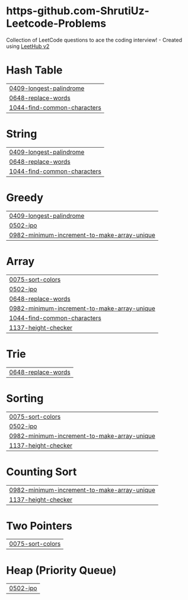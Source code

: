 # https-github.com-ShrutiUz-Leetcode-Problems
Collection of LeetCode questions to ace the coding interview! - Created using [LeetHub v2](https://github.com/arunbhardwaj/LeetHub-2.0)


# Hash Table
|  |
| ------- |
| [0409-longest-palindrome](https://github.com/ShrutiUz/https-github.com-ShrutiUz-Leetcode-Problems/tree/master/0409-longest-palindrome) |
| [0648-replace-words](https://github.com/ShrutiUz/https-github.com-ShrutiUz-Leetcode-Problems/tree/master/0648-replace-words) |
| [1044-find-common-characters](https://github.com/ShrutiUz/https-github.com-ShrutiUz-Leetcode-Problems/tree/master/1044-find-common-characters) |
# String
|  |
| ------- |
| [0409-longest-palindrome](https://github.com/ShrutiUz/https-github.com-ShrutiUz-Leetcode-Problems/tree/master/0409-longest-palindrome) |
| [0648-replace-words](https://github.com/ShrutiUz/https-github.com-ShrutiUz-Leetcode-Problems/tree/master/0648-replace-words) |
| [1044-find-common-characters](https://github.com/ShrutiUz/https-github.com-ShrutiUz-Leetcode-Problems/tree/master/1044-find-common-characters) |
# Greedy
|  |
| ------- |
| [0409-longest-palindrome](https://github.com/ShrutiUz/https-github.com-ShrutiUz-Leetcode-Problems/tree/master/0409-longest-palindrome) |
| [0502-ipo](https://github.com/ShrutiUz/https-github.com-ShrutiUz-Leetcode-Problems/tree/master/0502-ipo) |
| [0982-minimum-increment-to-make-array-unique](https://github.com/ShrutiUz/https-github.com-ShrutiUz-Leetcode-Problems/tree/master/0982-minimum-increment-to-make-array-unique) |
# Array
|  |
| ------- |
| [0075-sort-colors](https://github.com/ShrutiUz/https-github.com-ShrutiUz-Leetcode-Problems/tree/master/0075-sort-colors) |
| [0502-ipo](https://github.com/ShrutiUz/https-github.com-ShrutiUz-Leetcode-Problems/tree/master/0502-ipo) |
| [0648-replace-words](https://github.com/ShrutiUz/https-github.com-ShrutiUz-Leetcode-Problems/tree/master/0648-replace-words) |
| [0982-minimum-increment-to-make-array-unique](https://github.com/ShrutiUz/https-github.com-ShrutiUz-Leetcode-Problems/tree/master/0982-minimum-increment-to-make-array-unique) |
| [1044-find-common-characters](https://github.com/ShrutiUz/https-github.com-ShrutiUz-Leetcode-Problems/tree/master/1044-find-common-characters) |
| [1137-height-checker](https://github.com/ShrutiUz/https-github.com-ShrutiUz-Leetcode-Problems/tree/master/1137-height-checker) |
# Trie
|  |
| ------- |
| [0648-replace-words](https://github.com/ShrutiUz/https-github.com-ShrutiUz-Leetcode-Problems/tree/master/0648-replace-words) |
# Sorting
|  |
| ------- |
| [0075-sort-colors](https://github.com/ShrutiUz/https-github.com-ShrutiUz-Leetcode-Problems/tree/master/0075-sort-colors) |
| [0502-ipo](https://github.com/ShrutiUz/https-github.com-ShrutiUz-Leetcode-Problems/tree/master/0502-ipo) |
| [0982-minimum-increment-to-make-array-unique](https://github.com/ShrutiUz/https-github.com-ShrutiUz-Leetcode-Problems/tree/master/0982-minimum-increment-to-make-array-unique) |
| [1137-height-checker](https://github.com/ShrutiUz/https-github.com-ShrutiUz-Leetcode-Problems/tree/master/1137-height-checker) |
# Counting Sort
|  |
| ------- |
| [0982-minimum-increment-to-make-array-unique](https://github.com/ShrutiUz/https-github.com-ShrutiUz-Leetcode-Problems/tree/master/0982-minimum-increment-to-make-array-unique) |
| [1137-height-checker](https://github.com/ShrutiUz/https-github.com-ShrutiUz-Leetcode-Problems/tree/master/1137-height-checker) |
# Two Pointers
|  |
| ------- |
| [0075-sort-colors](https://github.com/ShrutiUz/https-github.com-ShrutiUz-Leetcode-Problems/tree/master/0075-sort-colors) |
# Heap (Priority Queue)
|  |
| ------- |
| [0502-ipo](https://github.com/ShrutiUz/https-github.com-ShrutiUz-Leetcode-Problems/tree/master/0502-ipo) |